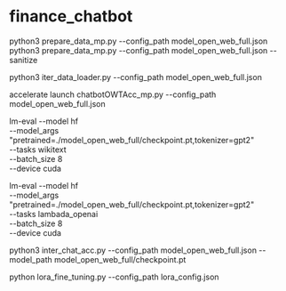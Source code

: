 # finance_chatbot

python3 prepare_data_mp.py --config_path model_open_web_full.json
python3 prepare_data_mp.py --config_path model_open_web_full.json --sanitize

python3 iter_data_loader.py --config_path model_open_web_full.json

accelerate launch chatbotOWTAcc_mp.py --config_path model_open_web_full.json

lm-eval --model hf \
        --model_args "pretrained=./model_open_web_full/checkpoint.pt,tokenizer=gpt2" \
        --tasks wikitext \
        --batch_size 8 \
        --device cuda

lm-eval --model hf \
        --model_args "pretrained=./model_open_web_full/checkpoint.pt,tokenizer=gpt2" \
        --tasks lambada_openai \
        --batch_size 8 \
        --device cuda


python3 inter_chat_acc.py  --config_path model_open_web_full.json --model_path model_open_web_full/checkpoint.pt

python lora_fine_tuning.py --config_path lora_config.json